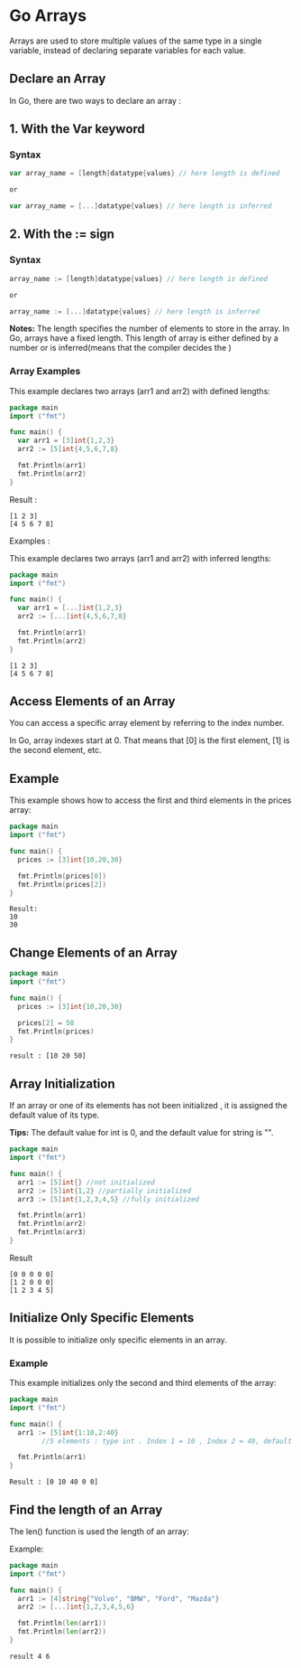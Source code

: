 # Go Arrays

Arrays are used to store multiple values of the same type in a single variable, instead of declaring separate variables for each value.

## Declare an Array

In Go, there are two ways to declare an array :

## 1. With the Var keyword

### Syntax

```go
var array_name = [length]datatype{values} // here length is defined

or

var array_name = [...]datatype{values} // here length is inferred
```

## 2. With the := sign

### Syntax

```go
array_name := [length]datatype{values} // here length is defined

or

array_name := [...]datatype{values} // here length is inferred
```

**Notes:** The length specifies the number of elements to store in the array. In Go, arrays have a fixed length. This length of array is either defined by a number or is inferred(means that the compiler decides the )

### Array Examples

This example declares two arrays (arr1 and arr2) with defined lengths:

```go
package main
import ("fmt")

func main() {
  var arr1 = [3]int{1,2,3}
  arr2 := [5]int{4,5,6,7,8}

  fmt.Println(arr1)
  fmt.Println(arr2)
}
```

Result :

    [1 2 3]
    [4 5 6 7 8]

Examples :

This example declares two arrays (arr1 and arr2) with inferred lengths:

```go
package main
import ("fmt")

func main() {
  var arr1 = [...]int{1,2,3}
  arr2 := [...]int{4,5,6,7,8}

  fmt.Println(arr1)
  fmt.Println(arr2)
}
```

    [1 2 3]
    [4 5 6 7 8]

## Access Elements of an Array

You can access a specific array element by referring to the index number.

In Go, array indexes start at 0. That means that [0] is the first element, [1] is the second element, etc.

## Example

This example shows how to access the first and third elements in the prices array:

```go
package main
import ("fmt")

func main() {
  prices := [3]int{10,20,30}

  fmt.Println(prices[0])
  fmt.Println(prices[2])
}
```

    Result:
    10
    30

## Change Elements of an Array

```go
package main
import ("fmt")

func main() {
  prices := [3]int{10,20,30}

  prices[2] = 50
  fmt.Println(prices)
}

```

    result : [10 20 50]

## Array Initialization

If an array or one of its elements has not been initialized , it is assigned the default value of its type.

**Tips:** The default value for int is 0, and the default value for string is "".

```go
package main
import ("fmt")

func main() {
  arr1 := [5]int{} //not initialized
  arr2 := [5]int{1,2} //partially initialized
  arr3 := [5]int{1,2,3,4,5} //fully initialized

  fmt.Println(arr1)
  fmt.Println(arr2)
  fmt.Println(arr3)
}
```

Result

    [0 0 0 0 0]
    [1 2 0 0 0]
    [1 2 3 4 5]

## Initialize Only Specific Elements

It is possible to initialize only specific elements in an array.

### Example

This example initializes only the second and third elements of the array:

```go
package main
import ("fmt")

func main() {
  arr1 := [5]int{1:10,2:40}
        //5 elements : type int . Index 1 = 10 , Index 2 = 49, default value 0

  fmt.Println(arr1)
}
```

    Result : [0 10 40 0 0]

## Find the length of an Array

The len() function is used the length of an array:

Example:

```go
package main
import ("fmt")

func main() {
  arr1 := [4]string{"Volvo", "BMW", "Ford", "Mazda"}
  arr2 := [...]int{1,2,3,4,5,6}

  fmt.Println(len(arr1))
  fmt.Println(len(arr2))
}
```

    result 4 6

